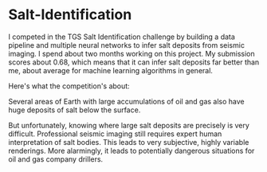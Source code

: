 # Salt-Identification

I competed in the TGS Salt Identification challenge by building a data pipeline and multiple neural networks to infer salt deposits from seismic imaging. I spend about two months working on this project. My submission scores about 0.68, which means that it can infer salt deposits far better than me, about average for machine learning algorithms in general.

Here's what the competition's about:

Several areas of Earth with large accumulations of oil and gas also have huge deposits of salt below the surface.

But unfortunately, knowing where large salt deposits are precisely is very difficult. Professional seismic imaging still requires expert human interpretation of salt bodies. This leads to very subjective, highly variable renderings. More alarmingly, it leads to potentially dangerous situations for oil and gas company drillers.
